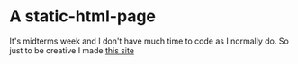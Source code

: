 # A static-html-page
It's midterms week and I don't have much time to code as I normally do. So just to be creative I made [this site]("https://burakorkmez.github.io/static-html-page/") 
